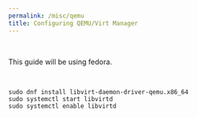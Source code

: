 ```yaml
---
permalink: /misc/qemu
title: Configuring QEMU/Virt Manager
---
```


<br>

This guide will be using fedora.

<br>

```
sudo dnf install libvirt-daemon-driver-qemu.x86_64
sudo systemctl start libvirtd
sudo systemctl enable libvirtd
```

